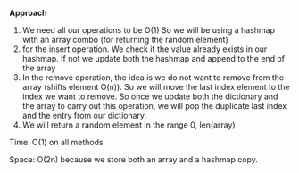 **Approach**



1. We need all our operations to be O(1) So we will be using a hashmap with an array combo (for returning the random element)
2. for the insert operation. We check if the value already exists in our hashmap. If not we update both the hashmap and append to the end of the array
3. In the remove operation, the idea is we do not want to remove from the array (shifts element O(n)). So we will move the last index element to the index we want to remove. So once we update both the dictionary and the array to carry out this operation, we will pop the duplicate last index and the entry from our dictionary.
4. We will return a random element in the range 0, len(array)




Time: O(1) on all methods



Space: O(2n) because we store both an array and a hashmap copy.